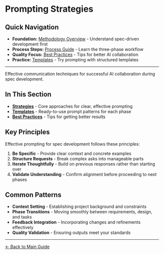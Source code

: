 # Prompting Strategies

<!-- Navigation Metadata -->
<!-- Section: Prompting | Level: Overview | Prerequisites: README.md -->
<!-- Related: process/README.md, ai-reasoning/decision-frameworks.md, templates/README.md -->

## Quick Navigation
- **Foundation:** [Methodology Overview](../README.md) - Understand spec-driven development first
- **Process Steps:** [Process Guide](../process/README.md) - Learn the three-phase workflow
- **Quality Focus:** [Best Practices](best-practices.md) - Tips for better AI collaboration
- **Practice:** [Templates](../templates/README.md) - Try prompting with structured templates

---

Effective communication techniques for successful AI collaboration during spec development.

## In This Section

- **[Strategies](strategies.md)** - Core approaches for clear, effective prompting
- **[Templates](templates.md)** - Ready-to-use prompt patterns for each phase
- **[Best Practices](best-practices.md)** - Tips for getting better results

## Key Principles

Effective prompting for spec development follows these principles:

1. **Be Specific** - Provide clear context and concrete examples
2. **Structure Requests** - Break complex asks into manageable parts
3. **Iterate Thoughtfully** - Build on previous responses rather than starting over
4. **Validate Understanding** - Confirm alignment before proceeding to next phases

## Common Patterns

- **Context Setting** - Establishing project background and constraints
- **Phase Transitions** - Moving smoothly between requirements, design, and tasks
- **Feedback Integration** - Incorporating changes and refinements effectively
- **Quality Validation** - Ensuring outputs meet your standards

---

[← Back to Main Guide](../../README.md)